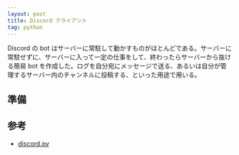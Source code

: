 ```yaml
---
layout: post
title: Discord クライアント
tag: python
---
```

Discord の bot はサーバーに常駐して動かすものがほとんどである。サーバーに常駐せずに、サーバーに入って一定の仕事をして、終わったらサーバーから抜ける簡易 bot を作成した。ログを自分宛にメッセージで送る、あるいは自分が管理するサーバー内のチャンネルに投稿する、といった用途で用いる。

## 準備



## 参考
- [discord.py](https://discordpy.readthedocs.io/en/stable/)
